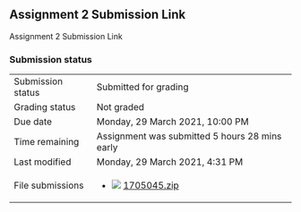 <h2>Assignment 2 Submission Link</h2>Assignment 2 Submission Link<br />

<h3>Submission status</h3><table>
<tbody><tr>
<td>Submission status</td>
<td>Submitted for grading</td>
</tr>
<tr>
<td>Grading status</td>
<td>Not graded</td>
</tr>
<tr>
<td>Due date</td>
<td>Monday, 29 March 2021, 10:00 PM</td>
</tr>
<tr>
<td>Time remaining</td>
<td>Assignment was submitted 5 hours 28 mins early</td>
</tr>
<tr>
<td>Last modified</td>
<td>Monday, 29 March 2021, 4:31 PM</td>
</tr>
<tr>
<td>File submissions</td>
<td><ul><li><img src="..%5C..%5C..%5CJanuary%202018%5CCSE102%5CiGraphics%20Offline%20Submission%20Link%20Assignment%5Cfile%5Carchive.png" /> <a href="file%5C1705045.zip">1705045.zip</a> 
</li></ul>

</td>
</tr>

</tbody>
</table>



